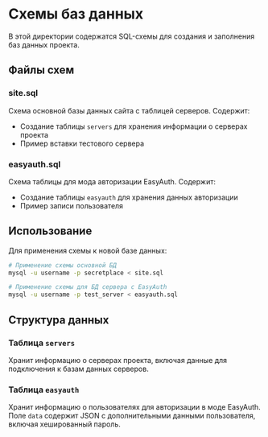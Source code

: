 # Схемы баз данных

В этой директории содержатся SQL-схемы для создания и заполнения баз данных проекта.

## Файлы схем

### site.sql
Схема основной базы данных сайта с таблицей серверов.
Содержит:
- Создание таблицы `servers` для хранения информации о серверах проекта
- Пример вставки тестового сервера

### easyauth.sql
Схема таблицы для мода авторизации EasyAuth.
Содержит:
- Создание таблицы `easyauth` для хранения данных авторизации
- Пример записи пользователя

## Использование

Для применения схемы к новой базе данных:

```bash
# Применение схемы основной БД
mysql -u username -p secretplace < site.sql

# Применение схемы для БД сервера с EasyAuth
mysql -u username -p test_server < easyauth.sql
```

## Структура данных

### Таблица `servers`
Хранит информацию о серверах проекта, включая данные для подключения к базам данных серверов.

### Таблица `easyauth`
Хранит информацию о пользователях для авторизации в моде EasyAuth. 
Поле `data` содержит JSON с дополнительными данными пользователя, включая хешированный пароль. 